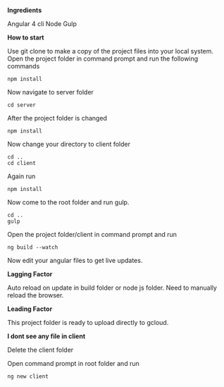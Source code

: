 **Ingredients**

Angular 4 cli
Node
Gulp

**How to start**

Use git clone to make a copy of the project files into your local system.
Open the project folder in command prompt and run the following commands

    npm install
Now navigate to server folder

    cd server
After the project folder is changed

    npm install
Now change your directory to client folder

    cd ..
    cd client
Again run 

    npm install

Now come to the root folder and run gulp.

    cd ..
    gulp 
Open the project folder/client  in command prompt and run

    ng build --watch

Now edit your angular files to get live updates.

**Lagging Factor**

Auto reload on update in build folder or node js folder. Need to manually reload the browser.

**Leading Factor**

This project folder is ready to upload directly to gcloud.

**I dont see any file in client**

Delete the client folder

Open command prompt in root folder and run

    ng new client





